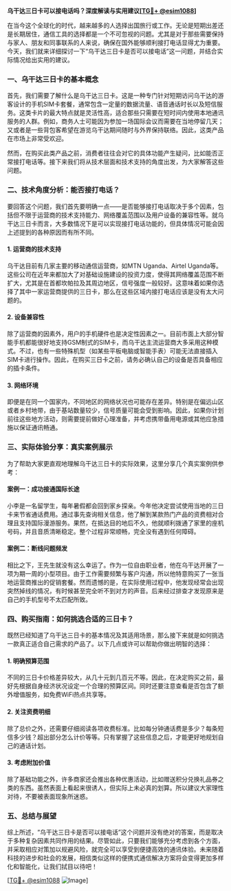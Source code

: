 **乌干达三日卡可以接电话吗？深度解读与实用建议[[TG💪+ @esim1088](https://t.me/s/esim1088)]**

在当今这个全球化的时代，越来越多的人选择出国旅行或工作。无论是短期出差还是长期居住，通信工具的选择都是一个不可忽视的问题。尤其是对于那些需要保持与家人、朋友和同事联系的人来说，确保在国外能够顺利接打电话显得尤为重要。今天，我们就来详细探讨一下“乌干达三日卡是否可以接电话”这一问题，并结合实际情况给出实用的建议。

### 一、乌干达三日卡的基本概念

首先，我们需要了解什么是乌干达三日卡。这是一种专门针对短期访问乌干达的游客设计的手机SIM卡套餐，通常包含一定量的数据流量、语音通话时长以及短信服务。这类卡片的最大特点就是灵活性高，适合那些只需要在短时间内使用本地通讯服务的人群。例如，商务人士可能因为参加一场国际会议而需要在当地停留几天；又或者是一些背包客希望在游览乌干达期间随时与外界保持联络。因此，这类产品在市场上非常受欢迎。

然而，在购买此类产品之前，消费者往往会对它的具体功能产生疑问，比如能否正常接打电话等。接下来我们将从技术层面和技术支持的角度出发，为大家解答这些问题。

### 二、技术角度分析：能否接打电话？

要回答这个问题，我们首先要明确一点——是否能够接打电话取决于多个因素，包括但不限于运营商的技术支持能力、网络覆盖范围以及用户设备的兼容性等。就乌干达三日卡而言，大多数情况下是可以实现接打电话功能的，但具体情况可能会因上述提到的各种原因而有所不同。

#### 1. 运营商的技术支持
乌干达目前有几家主要的移动通信运营商，如MTN Uganda、Airtel Uganda等。这些公司在近年来都加大了对基础设施建设的投资力度，使得其网络覆盖范围不断扩大，尤其是在首都坎帕拉及其周边地区，信号强度一般较好。这意味着如果你选择了其中一家运营商提供的三日卡，那么在这些区域内接打电话应该是没有太大问题的。

#### 2. 设备兼容性
除了运营商的因素外，用户的手机硬件也是决定性因素之一。目前市面上大部分智能手机都能很好地支持GSM制式的SIM卡，而乌干达主流运营商大多采用这种模式。不过，也有一些特殊机型（如某些平板电脑或智能手表）可能无法直接插入SIM卡进行操作。因此，在购买三日卡之前，请务必确认自己的设备是否具备相应的插卡条件。

#### 3. 网络环境
即便是在同一个国家内，不同地区的网络状况也可能存在差异。特别是在偏远山区或者乡村地带，由于基站数量较少，信号质量可能会受到影响。因此，如果你计划前往这些地方活动，则需要提前做好心理准备，并考虑携带备用电源或其他应急措施以保证通讯畅通。

### 三、实际体验分享：真实案例展示

为了帮助大家更直观地理解乌干达三日卡的实际效果，这里分享几个真实案例供参考：

#### 案例一：成功接通国际长途
小李是一名留学生，每年暑假都会回到家乡探亲。今年他决定尝试使用当地的三日卡来节省通话费用。通过事先查询相关信息，他了解到某款热门产品的资费相对合理且支持国际漫游服务。果然，在抵达目的地后不久，他就顺利拨通了家里的座机号码，并且音质清晰稳定。整个过程非常顺畅，完全没有遇到任何障碍。

#### 案例二：断线问题频发
相比之下，王先生就没有这么幸运了。作为一位自由职业者，他在乌干达开展了一项为期一周的小型项目。由于工作需要频繁与客户沟通，所以他特意购买了一张当地运营商推出的促销套餐。然而遗憾的是，在实际使用过程中，他发现经常会出现突然掉线的情况，有时候甚至完全听不到对方的声音。后来经过排查才发现原来是自己的手机型号不太匹配所致。

### 四、购买指南：如何挑选合适的三日卡？

既然已经知道了乌干达三日卡的基本情况及其适用场景，那么接下来就是如何挑选一款真正适合自己需求的产品了。以下几点或许可以帮助你做出明智的选择：

#### 1. 明确预算范围
不同的三日卡价格差异较大，从几十元到几百元不等。因此，在决定购买之前，最好先根据自身经济状况设定一个合理的预算区间。同时还要注意查看是否包含了额外增值服务，如免费WiFi热点共享等。

#### 2. 关注资费明细
除了总价之外，还需要仔细阅读各项收费标准。比如每分钟通话费是多少？每条短信多少钱？超出部分怎么计价等等。只有掌握了这些信息之后，才能更好地规划自己的通话计划。

#### 3. 考虑附加价值
除了基础功能之外，许多商家还会推出各种优惠活动，比如赠送积分兑换礼品券之类的东西。虽然表面上看起来很诱人，但实际上未必真的划算。所以建议大家理性对待，不要被表面现象所迷惑。

### 五、总结与展望

综上所述，“乌干达三日卡是否可以接电话”这个问题并没有绝对的答案，而是取决于多种复杂因素共同作用的结果。尽管如此，只要我们能够充分考虑到各个方面，并采取相应对策加以规避风险，就完全可以享受到便捷高效的通讯体验。未来随着科技的进步和社会的发展，相信类似这样的便携式通信解决方案将会变得更加多样化和智能化，让我们拭目以待吧！

[[TG💪+ @esim1088](https://t.me/s/esim1088) ![Image](https://i.postimg.cc/4NQfJmqS/Snipaste-2025-05-13-00-14-12.png)]